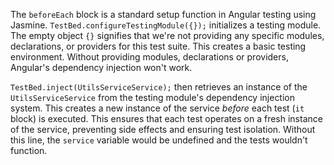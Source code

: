 The `beforeEach` block is a standard setup function in Angular testing using Jasmine. `TestBed.configureTestingModule({});` initializes a testing module. The empty object `{}` signifies that we're not providing any specific modules, declarations, or providers for this test suite. This creates a basic testing environment.  Without providing modules, declarations or providers, Angular's dependency injection won't work.

`TestBed.inject(UtilsServiceService);` then retrieves an instance of the `UtilsServiceService` from the testing module's dependency injection system. This creates a new instance of the service *before* each test (`it` block) is executed. This ensures that each test operates on a fresh instance of the service, preventing side effects and ensuring test isolation.  Without this line, the `service` variable would be undefined and the tests wouldn't function.